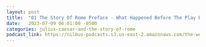 ```yaml
---
layout: post
title:  "01 The Story Of Rome Preface - What Happened Before The Play Begins"
date:   2023-07-09 06:01:00 -0500
categories: julius-caesar-and-the-story-of-rome
podcast_link: https://nilbus-podcasts.s3.us-east-2.amazonaws.com/the-well-trained-mind/Julius%20Caesar%20and%20the%20Story%20of%20Rome/01%20The%20Story%20Of%20Rome%20Preface%20-%20What%20Happened%20Before%20The%20Play%20Begins.mp3
---
```


